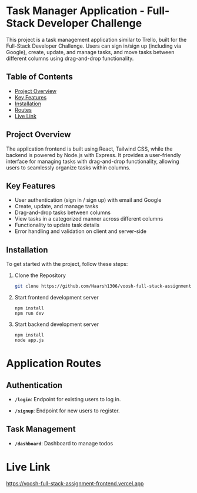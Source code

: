 # Task Manager Application - Full-Stack Developer Challenge

This project is a task management application similar to Trello, built for the Full-Stack Developer Challenge. Users can sign in/sign up (including via Google), create, update, and manage tasks, and move tasks between different columns using drag-and-drop functionality.

## Table of Contents
- [Project Overview](#project-overview)
- [Key Features](#key-features)
- [Installation](#installation)
- [Routes](#routes)
- [Live Link](#live-link)


## Project Overview

The application frontend is built using React, Tailwind CSS, while the backend is powered by Node.js with Express. It provides a user-friendly interface for managing tasks with drag-and-drop functionality, allowing users to seamlessly organize tasks within columns.

## Key Features

- User authentication (sign in / sign up) with email and Google
- Create, update, and manage tasks
- Drag-and-drop tasks between columns
- View tasks in a categorized manner across different columns
- Functionality to update task details
- Error handling and validation on client and server-side

## Installation

To get started with the project, follow these steps:

1. Clone the Repository
   ```bash
   git clone https://github.com/Haarsh1306/voosh-full-stack-assignment.git
   ```
2. Start frontend development server
   ```cd frontend
   npm install
   npm run dev
   ```
3. Start backend development server
   ``` cd backend
   npm install
   node app.js

# Application Routes

## Authentication

- **`/login`**: Endpoint for existing users to log in.

- **`/signup`**: Endpoint for new users to register.

## Task Management

- **`/dashboard`**: Dashboard to manage todos

# Live Link 
https://voosh-full-stack-assignment-frontend.vercel.app

